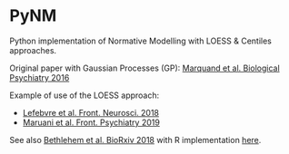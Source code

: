 # PyNM
Python implementation of Normative Modelling with LOESS & Centiles approaches.

Original paper with Gaussian Processes (GP): [Marquand et al. Biological Psychiatry 2016](https://www.sciencedirect.com/science/article/pii/S0006322316000020)

Example of use of the LOESS approach:
- [Lefebvre et al. Front. Neurosci. 2018](https://www.frontiersin.org/articles/10.3389/fnins.2018.00662/full)
- [Maruani et al. Front. Psychiatry 2019](https://www.frontiersin.org/articles/10.3389/fpsyt.2019.00011/full)

See also [Bethlehem et al. BioRxiv 2018](https://www.biorxiv.org/content/10.1101/252593v3) with R implementation [here](https://github.com/rb643/Normative_modeling).